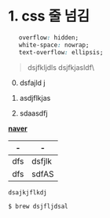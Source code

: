 
# 1. css 줄 넘김

```css
   overflow: hidden;
   white-space: nowrap;
   text-overflow: ellipsis;
```

> dsjfkljdls
> dsjfkjasldf\


0. dsfajld j

0. asdjflkjas

0. sdaasdfj


[**naver**](naver.com)


| -   | -      |
| --- | ------ |
| dfs | dsfjlk |
| dfs | sdfAS  |


```javscript
dsajkjflkdj
```

```shell
$ brew dsjfljdsal
```
